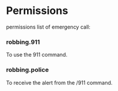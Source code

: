 # Permissions

permissions list of emergency call:

### robbing.911

To use the 911 command.

### robbing.police

To receive the alert from the /911 command.
